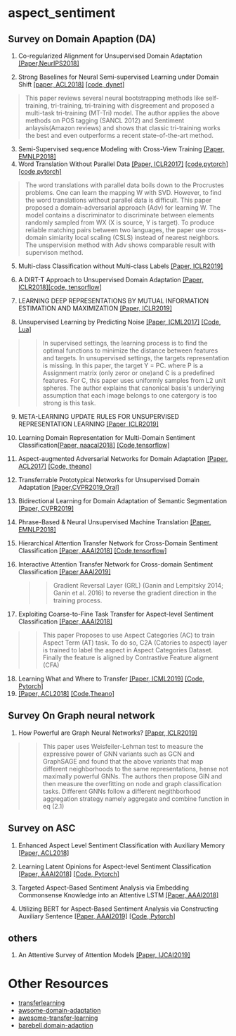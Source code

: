 # aspect_sentiment

## Survey on Domain Apaption (DA)

1. Co-regularized Alignment for Unsupervised Domain Adaptation [[Paper,NeurIPS2018]](http://papers.nips.cc/paper/8146-co-regularized-alignment-for-unsupervised-domain-adaptation.pdf)

2. Strong Baselines for Neural Semi-supervised Learning under Domain Shift [[paper, ACL2018]](https://arxiv.org/abs/1804.09530) [[code, dynet]](https://github.com/bplank/semi-supervised-baselines)

  >This paper reviews several neural bootstrapping methods like self-training, tri-training, tri-training with disgreement and proposed a multi-task tri-training (MT-Tri) model. The author applies the above methods on POS tagging (SANCL 2012) and Sentiment anlaysis(Amazon reviews) and shows that classic tri-training works the best and even outperforms a recent state-of-the-art method. 

  
3. Semi-Supervised sequence Modeling with Cross-View Training [[Paper, EMNLP2018]](https://arxiv.org/abs/1809.08370) 
4. Word Translation Without Parallel Data [[Paper, ICLR2017]](https://arxiv.org/abs/1710.04087) [[code,pytorch]](https://github.com/balasrini32/CSE293_NLP) [[code,pytorch]](https://github.com/facebookresearch/MUSE)
  > The word translations with parallel data boils down to the Procrustes problems. One can learn the mapping W with SVD. However, to find the word translations without parallel data is difficult. This paper proposed a domain-adversarial approach  (Adv) for learning W. The model contains a discriminator to discriminate between elements randomly sampled from WX (X is source, Y is target). To produce reliable matching pairs between two languages, the paper use cross-domain simiarity local scaling (CSLS) instead of nearest neighbors. The unspervision method with Adv shows comparable result with supervison method.


5. Multi-class Classification without Multi-class Labels [[Paper, ICLR2019]](https://arxiv.org/pdf/1901.00544.pdf)

6. A DIRT-T Approach to Unsupervised Domain Adaptation [[Paper, ICLR2018]](https://arxiv.org/abs/1802.08735)[[code, tensorflow]](https://github.com/RuiShu/dirt-t)

7. LEARNING DEEP REPRESENTATIONS BY MUTUAL INFORMATION ESTIMATION AND MAXIMIZATION [[Paper, ICLR2019]](https://arxiv.org/pdf/1808.06670.pdf)

8. Unsupervised Learning by Predicting Noise [[Paper, ICML2017]](https://arxiv.org/pdf/1704.05310.pdf) [[Code, Lua]](https://github.com/facebookresearch/noise-as-targets)
 >> In supervised settings, the learning process is to find the optimal functions to minimize the distance between features and targets. In unsupervised settings, the targets representation is missing. In this paper, the target Y = PC. where P is a Assignment matrix (only zeror or one)and C is a predefined features. For C, this paper uses uniformly samples from L2 unit spheres. The author explains that canonical basis's underlying assumption that each image belongs to one catergory is too strong is this task.  

9. META-LEARNING UPDATE RULES FOR UNSUPERVISED REPRESENTATION LEARNING [[Paper, ICLR2019]](https://openreview.net/pdf?id=HkNDsiC9KQ)

10. Learning Domain Representation for Multi-Domain Sentiment
Classification[[Paper, naacal2018]](https://leuchine.github.io/papers/naacl18sentiment.pdf) [[Code,tensorflow]](https://github.com/leuchine/multi-domain-sentiment/blob/master/multi_view_domain_embedding_memory_adversarial.py)

11. Aspect-augmented Adversarial Networks for Domain Adaptation [[Paper, ACL2017]](https://aclweb.org/anthology/Q17-1036)
[[Code, theano]](https://github.com/yuanzh/aspect_adversarial)

12. Transferrable Prototypical Networks for Unsupervised Domain Adaptation [[Paper,CVPR2019_Oral]](https://arxiv.org/abs/1904.11227)
13. Bidirectional Learning for Domain Adaptation of Semantic Segmentation [[Paper, CVPR2019]](https://arxiv.org/abs/1904.10620) 
14. Phrase-Based & Neural Unsupervised Machine Translation [[Paper, EMNLP2018]](https://arxiv.org/pdf/1804.07755.pdf)
15. Hierarchical Attention Transfer Network for Cross-Domain Sentiment Classification [[Paper, AAAI2018]](https://www.aaai.org/ocs/index.php/AAAI/AAAI18/paper/view/16873) [[Code,tensorflow]](https://github.com/hsqmlzno1/HATN)

16. Interactive Attention Transfer Network for Cross-domain Sentiment Classification [[Paper,AAAI2019]](http://staff.ustc.edu.cn/~cheneh/paper_pdf/2019/Kai-Zhang-AAAI.pdf)
    
    >>  Gradient Reversal Layer (GRL) (Ganin and Lempitsky 2014; Ganin et al. 2016) to reverse the gradient direction in the training process. 

17. Exploiting Coarse-to-Fine Task Transfer for Aspect-level Sentiment Classification [[Paper, AAAI2018]](https://arxiv.org/pdf/1811.10999.pdf)
  >> This paper Proposes to use Aspect Categories (AC) to train Aspect Term (AT) task. To do so, C2A (Catories to aspect) layer is trained to label the aspect in Aspect Categories Dataset. Finally the feature is aligned by Contrastive Feature aligment (CFA)

18. Learning What and Where to Transfer [[Paper, ICML2019]](https://arxiv.org/abs/1905.05901) [[Code, Pytorch]](https://github.com/alinlab/L2T-ww)
19. [[Paper, ACL2018]](https://www.aclweb.org/anthology/D18-1041) [[Code,Theano]](https://github.com/DeepLearnXMU/WDCNMT)


## Survey On Graph neural network

1. How Powerful are Graph Neural Networks? [[Paper, ICLR2019]](https://openreview.net/pdf?id=ryGs6iA5Km)
  >> This paper uses Weisfeiler-Lehman test to measure the expressive power of GNN variants such as GCN and GraphSAGE and found that the above variants that map different neighborhoods to the same representations, hense not maximally powerful GNNs. The authors then propose GIN and then measure the overfitting on node and graph classification tasks. Different GNNs follow a different negithborhood aggregation strategy namely aggregate and combine function in eq (2.1)

## Survey on ASC 

1. Enhanced Aspect Level Sentiment Classification with Auxiliary Memory [[Paper, ACL2018]](https://www.aclweb.org/anthology/C18-1092)

2. Learning Latent Opinions for Aspect-level Sentiment Classification [[Paper, AAAI2018]](http://www.statnlp.org/wp-content/uploads/papers/2018/Learning-Latent/absa.pdf) [[Code, Pytorch]](https://github.com/berlino/SA-Sent)

3. Targeted Aspect-Based Sentiment Analysis via Embedding
Commonsense Knowledge into an Attentive LSTM [[Paper, AAAI2018]](https://www.aaai.org/ocs/index.php/AAAI/AAAI18/paper/view/16541/16152)

4. Utilizing BERT for Aspect-Based Sentiment Analysis
via Constructing Auxiliary Sentence [[Paper, AAAI2019]](https://arxiv.org/pdf/1903.09588.pdf) [[Code, Pytorch]](https://github.com/HSLCY/ABSA-BERT-pair)

## others
1. An Attentive Survey of Attention Models [[Paper, IJCAI2019]](https://arxiv.org/abs/1904.02874)


# Other Resources

- [transferlearning](https://github.com/jindongwang/transferlearning)
- [awsome-domain-adaptation](https://github.com/zhaoxin94/awsome-domain-adaptation)
- [awesome-transfer-learning](https://github.com/artix41/awesome-transfer-learning)
- [barebell domain-adaption](https://github.com/barebell/DA/blob/master/README.md)
